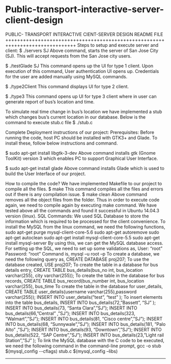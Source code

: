 # Public-transport-interactive-server-client-design

PUBLIC- TRANSPORT INTERACTIVE CIENT-SERVER DESIGN README FILE
++++++++++++++++++++++++++++++++++++++++++++++++++++++++++++++++++++++++++++++
Steps to setup and execute server and client:
$ ./servers SJ
Above command, starts the server of San Jose City (SJ). This will accept requests from the San Jose city users.

$ ./testGlade SJ
This command opens up the UI for type 1 client. Upon execution of this command, User authentication UI opens up. Credentials for the user are added manually using MySQL commands.

$ ./type2Client
This command displays UI for type 2 client.

$ ./type3
This command opens up UI for type 3 client where in user can generate report of bus’s location and time.

To simulate real time change in bus’s location we have implemented a stub which changes bus’s current location in our database. Below is the command to execute stub.c file
$ ./stub.c

Complete Deployment instructions of our project:
Prerequisites: Before running the code, host PC should be installed with GTK3+ and Glade.
To install these, follow below instructions and command.

$ sudo apt-get install libgtk-3-dev
Above command installs gtk (Gnome ToolKit) version 3 which enables PC to support Graphical User Interface.

$ sudo apt-get install glade
Above command installs Glade which is used to build the User Interface of our project.

How to compile the code?
We have implemented Makefile to our project to compile all the files.
$ make
This command compiles all the files and errors out if there is any compilation issue.
$ make clean
Above command removes all the object files from the folder. Thus in order to execute code again, we need to compile again by executing make command.
We have tested above all the commands and found it successful in Ubuntu 14.04.3 version (linux).
SQL Commands:
We used SQL Database to store the information which is required to be processed for the client convenience. To install the MySQL from the linux command, we need the following functions,
sudo apt-get purge mysql-client-core-5.6
sudo apt-get autoremove
sudo apt-get autoclean
sudo apt-get install mysql-client-core-5.5
sudo apt-get install mysql-server
By using this, we can get the MySQL database access.
For setting up the SQL, we need to set up some validations as,
User: “root”
Password: “root”
Command is,
mysql –u root –p
To create a database, we need the following query as,
CREATE DATABASE proj207;
To use the database created,
USE proj207;
To create the table in a database for bus details entry,
CREATE TABLE bus_details(bus_no int, bus_location varchar(255), city varchar(255));
To create the table in the database for bus records,
CREATE TABLE bus_record(bus_number int, bus_location varchar(255), bus_time
To create the table in the database for user_details,
CREATE TABLE user_details(username varchar(255),password varchar(255));
INSERT INTO user_details(”test”, “test” );
To insert elements into the table bus_details,
INSERT INTO bus_details(72,”Bassett”, “SJ” );
INSERT INTO bus_details(73, “Santa Clara”,”SJ”);
INSERT INTO bus_details(66,”Central” ,”SJ”);
INSERT INTO bus_details(323, “Walmart”,”SJ”);
INSERT INTO bus_details(81, “Cisco centre”,”SJ”);
INSERT INTO bus_details(68, “Sunnywale”,”SJ”);
INSERT INTO bus_details(181, ”Palo Alto” ,”SJ”);
INSERT INTO bus_details(93, “Downtown”,”SJ”);
INSERT INTO bus_details(522, “SAP Centre”,”SJ”);
INSERT INTO bus_details(23,”Light rail Station”,”SJ” );
To link the MySQL database with the C code to be executed, we need the following command in the command-line prompt,
gcc -o stub $(mysql_config --cflags) stub.c $(mysql_config –libs)

----------------------------------------------------------------------------------------------------------------
